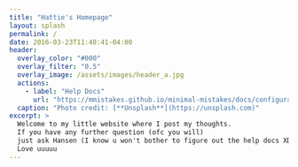 ```yaml
---
title: "Hattie's Homepage"
layout: splash
permalink: /
date: 2016-03-23T11:48:41-04:00
header:
  overlay_color: "#000"
  overlay_filter: "0.5"
  overlay_image: /assets/images/header_a.jpg
  actions:
    - label: "Help Docs"
      url: "https://mmistakes.github.io/minimal-mistakes/docs/configuration/"
  caption: "Photo credit: [**Unsplash**](https://unsplash.com)"
excerpt: >
  Welcome to my little website where I post my thoughts.
  If you have any further question (ofc you will) 
  just ask Hansen (I know u won't bother to figure out the help docs XD ).
  Love uuuuu
---
```


